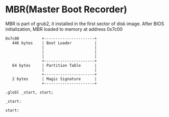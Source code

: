 MBR\(Master Boot Recorder\)
===========================

MBR is part of grub2, it installed in the first sector of disk image. After BIOS initialization, MBR loaded to memory at address 0x7c00

```shell 
0x7c00          +----------------------+
   446 bytes    | Boot Loader          |
                |                      |
                |                      |
                |                      |
                +----------------------+
   64 bytes     | Partition Table      |
                |                      |
                +----------------------+
   2 bytes      | Magic Signature      |
                +----------------------+
```

```assembly
.globl _start, start;

_start:

start:

```